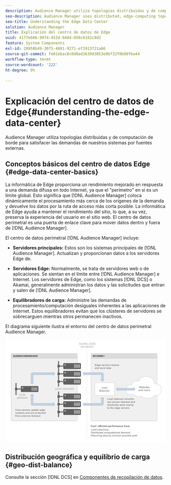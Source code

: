 ```yaml
---
description: Audience Manager utiliza topologías distribuidas y de computación de borde para satisfacer las demandas de nuestros sistemas por fuentes externas.
seo-description: Audience Manager uses distributed, edge-computing topologies to meet the demands placed on our systems by external sources.
seo-title: Understanding the Edge Data Center
solution: Audience Manager
title: Explicación del centro de datos de Edge
uuid: 4177e666-99f4-453d-94dd-058c6182c8d2
feature: System Components
exl-id: 28958b49-3075-4601-9271-ef2913721a66
source-git-commit: fe01ebac8c0d0ad3630d3853e0bf32f0b00f6a44
workflow-type: tm+mt
source-wordcount: '222'
ht-degree: 0%

---
```


# Explicación del centro de datos de Edge{#understanding-the-edge-data-center}

Audience Manager utiliza topologías distribuidas y de computación de borde para satisfacer las demandas de nuestros sistemas por fuentes externas.

## Conceptos básicos del centro de datos Edge {#edge-data-center-basics}

<!-- 

c_compedge.xml

 -->

La informática de Edge proporciona un rendimiento mejorado en respuesta a una demanda difusa en todo Internet, ya que el &quot;perímetro&quot; en sí es un límite global. Esto significa que [!DNL Audience Manager] coloca dinámicamente el procesamiento más cerca de los orígenes de la demanda y devuelve los datos por la ruta de acceso más corta posible. La informática de Edge ayuda a mantener el rendimiento del sitio, lo que, a su vez, preserva la experiencia del usuario en el sitio web. El centro de datos perimetral es una puerta de enlace clave para mover datos dentro y fuera de [!DNL Audience Manager].

El centro de datos perimetral [!DNL Audience Manager] incluye:

* **Servidores principales:** Estos son los sistemas principales de [!DNL Audience Manager]. Actualizan y proporcionan datos a los servidores Edge de.

* **Servidores Edge:** Normalmente, se trata de servidores web o de aplicaciones. Se sientan en el límite entre [!DNL Audience Manager] e Internet. Los servidores de Edge, como los sistemas [!DNL DCS] o Akamai, generalmente administran los datos y las solicitudes que entran y salen de [!DNL Audience Manager].

* **Equilibradores de carga:** Administre las demandas de procesamiento/computación desiguales inherentes a las aplicaciones de Internet. Estos equilibradores evitan que los clústeres de servidores se sobrecarguen mientras otros permanecen inactivos.

El diagrama siguiente ilustra el entorno del centro de datos perimetral Audience Manager.

![](assets/edge_data_center.png)

## Distribución geográfica y equilibrio de carga {#geo-dist-balance}

Consulte la sección [!DNL DCS] en [Componentes de recopilación de datos](../../reference/system-components/components-data-collection.md).
